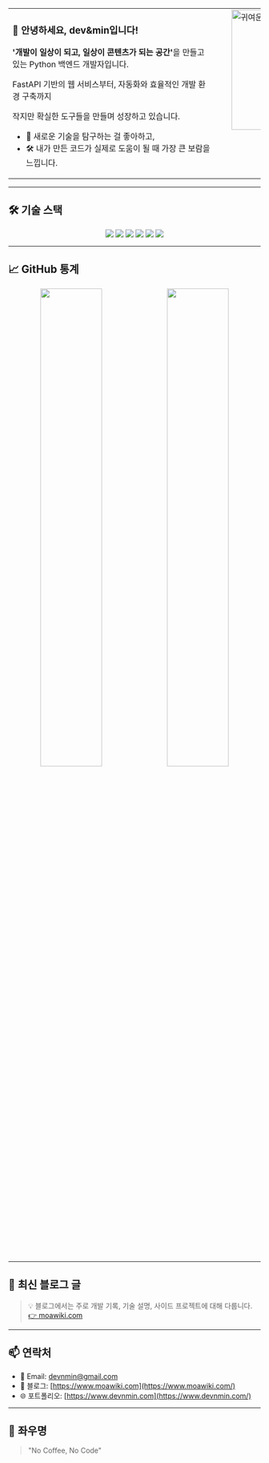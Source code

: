 <!-- 상단 인트로: 좌우 배치 -->
<table align="center">
<tr>
<td style="min-width: 400px; vertical-align: top; padding-right: 30px;">

<h3>👋 안녕하세요, dev&min입니다!</h3>

<p><strong>'개발이 일상이 되고, 일상이 콘텐츠가 되는 공간'</strong>을 만들고 있는 Python 백엔드 개발자입니다.</p>

<p>FastAPI 기반의 웹 서비스부터, 자동화와 효율적인 개발 환경 구축까지</p>
  <p>작지만 확실한 도구들을 만들며 성장하고 있습니다.</p>

<ul>
  <li>🧪 새로운 기술을 탐구하는 걸 좋아하고,</li>
  <li>🛠️ 내가 만든 코드가 실제로 도움이 될 때 가장 큰 보람을 느낍니다.</li>
</ul>

</td>
<td style="vertical-align: top;">
  
  <img src="https://github.com/user-attachments/assets/9af154a6-baa2-4e67-ac99-560d46ae64f9" alt="귀여운 개발자 이미지" width="240" />
</td>
</tr>
</table>

<!-- 구분선 -->
<hr/>

<!-- 아래는 전체 폭 사용 -->
<h2>🛠️ 기술 스택</h2>

<p align="center">
  <img src="https://img.shields.io/badge/Python-3776AB?style=flat&logo=python&logoColor=white"/>
  <img src="https://img.shields.io/badge/FastAPI-009688?style=flat&logo=fastapi&logoColor=white"/>
  <img src="https://img.shields.io/badge/Docker-2496ED?style=flat&logo=docker&logoColor=white"/>
  <img src="https://img.shields.io/badge/Kafka-231F20?style=flat&logo=apachekafka&logoColor=white"/>
  <img src="https://img.shields.io/badge/Flutter-02569B?style=flat&logo=flutter&logoColor=white"/>
  <img src="https://img.shields.io/badge/Supabase-3ECF8E?style=flat&logo=supabase&logoColor=white"/>
</p>

---

## 📈 GitHub 통계
<p align="center">
  <img src="https://github-readme-stats.vercel.app/api?username=devNmin&show_icons=true&theme=radical" width="49.5%" />
  <img src="https://github-readme-stats.vercel.app/api/top-langs/?username=devNmin&layout=compact&theme=radical" width="49.5%" />
</p>

---

## 📝 최신 블로그 글

<!-- BLOG-POST-LIST:START -->
<!-- BLOG-POST-LIST:END -->

> 💡 블로그에서는 주로 개발 기록, 기술 설명, 사이드 프로젝트에 대해 다룹니다.  
> [👉 moawiki.com](https://www.moawiki.com/)

---

## 📫 연락처

- 📮 Email: devnmin@gmail.com  
- 📝 블로그: [https://www.moawiki.com](https://www.moawiki.com/)  
- 🌐 포트폴리오: [https://www.devnmin.com](https://www.devnmin.com/)

---

## 💬 좌우명

> "No Coffee, No Code"
